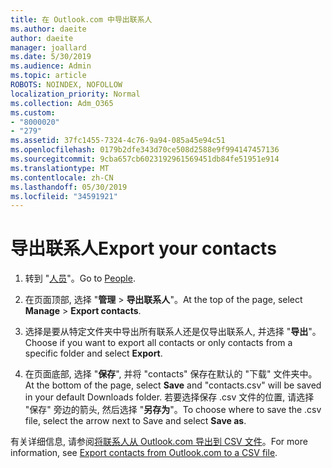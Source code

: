 ```yaml
---
title: 在 Outlook.com 中导出联系人
ms.author: daeite
author: daeite
manager: joallard
ms.date: 5/30/2019
ms.audience: Admin
ms.topic: article
ROBOTS: NOINDEX, NOFOLLOW
localization_priority: Normal
ms.collection: Adm_O365
ms.custom:
- "8000020"
- "279"
ms.assetid: 37fc1455-7324-4c76-9a94-085a45e94c51
ms.openlocfilehash: 0179b2dfe343d70ce508d2588e9f994147457136
ms.sourcegitcommit: 9cba657cb6023192961569451db84fe51951e914
ms.translationtype: MT
ms.contentlocale: zh-CN
ms.lasthandoff: 05/30/2019
ms.locfileid: "34591921"
---
```

# <a name="export-your-contacts"></a><span data-ttu-id="83cbb-102">导出联系人</span><span class="sxs-lookup"><span data-stu-id="83cbb-102">Export your contacts</span></span>

1. <span data-ttu-id="83cbb-103">转到 "[人员](https://outlook.live.com/people/)"。</span><span class="sxs-lookup"><span data-stu-id="83cbb-103">Go to [People](https://outlook.live.com/people/).</span></span>

2. <span data-ttu-id="83cbb-104">在页面顶部, 选择 "**管理** \> **导出联系人**"。</span><span class="sxs-lookup"><span data-stu-id="83cbb-104">At the top of the page, select **Manage** \> **Export contacts**.</span></span>

3. <span data-ttu-id="83cbb-105">选择是要从特定文件夹中导出所有联系人还是仅导出联系人, 并选择 "**导出**"。</span><span class="sxs-lookup"><span data-stu-id="83cbb-105">Choose if you want to export all contacts or only contacts from a specific folder and select **Export**.</span></span>

4. <span data-ttu-id="83cbb-106">在页面底部, 选择 "**保存**", 并将 "contacts" 保存在默认的 "下载" 文件夹中。</span><span class="sxs-lookup"><span data-stu-id="83cbb-106">At the bottom of the page, select **Save** and "contacts.csv" will be saved in your default Downloads folder.</span></span> <span data-ttu-id="83cbb-107">若要选择保存 .csv 文件的位置, 请选择 "保存" 旁边的箭头, 然后选择 "**另存为**"。</span><span class="sxs-lookup"><span data-stu-id="83cbb-107">To choose where to save the .csv file, select the arrow next to Save and select **Save as**.</span></span>

<span data-ttu-id="83cbb-108">有关详细信息, 请参阅[将联系人从 Outlook.com 导出到 CSV 文件](https://go.microsoft.com/fwlink/p/?linkid=873137)。</span><span class="sxs-lookup"><span data-stu-id="83cbb-108">For more information, see [Export contacts from Outlook.com to a CSV file](https://go.microsoft.com/fwlink/p/?linkid=873137).</span></span>
